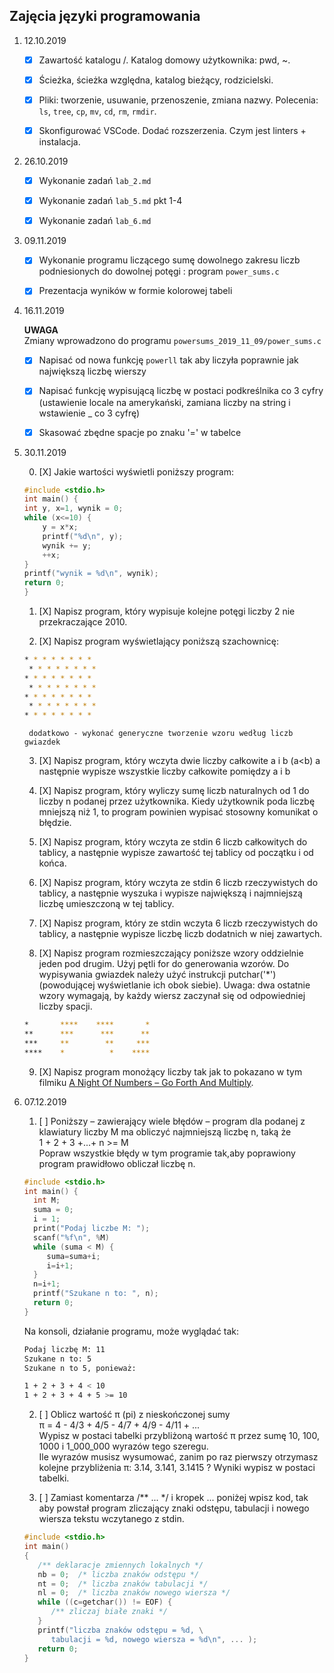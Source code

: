 ## Zajęcia języki programowania
1. 12.10.2019

    * [X] Zawartość katalogu /. Katalog domowy użytkownika: pwd, ~.

    * [X] Ścieżka, ścieżka względna, katalog bieżący, rodzicielski.

    * [X] Pliki: tworzenie, usuwanie, przenoszenie, zmiana nazwy. Polecenia: `ls`, `tree`, `cp`, `mv`, `cd`, `rm`, `rmdir`.

    * [X] Skonfigurować VSCode. Dodać rozszerzenia. Czym jest linters + instalacja.


1. 26.10.2019

    * [X] Wykonanie zadań `lab_2.md`

    * [X] Wykonanie zadań `lab_5.md` pkt 1-4

    * [X] Wykonanie zadań `lab_6.md`

1. 09.11.2019

    * [X] Wykonanie programu liczącego sumę dowolnego zakresu liczb podniesionych do dowolnej potęgi : program `power_sums.c`

    * [X] Prezentacja wyników w formie kolorowej tabeli

1. 16.11.2019

    **UWAGA**<br>Zmiany wprowadzono do programu `powersums_2019_11_09/power_sums.c`

    * [X] Napisać od nowa funkcję `powerll` tak aby liczyła poprawnie jak największą liczbę wierszy

    * [X] Napisać funkcję wypisującą liczbę w postaci podkreślnika co 3 cyfry (ustawienie locale na amerykański, zamiana liczby na string i wstawienie _ co 3 cyfrę)

    * [X] Skasować zbędne spacje po znaku '=' w tabelce

1. 30.11.2019

    0. [X] Jakie wartości wyświetli poniższy program:

    ```c
    #include <stdio.h>
    int main() {
    int y, x=1, wynik = 0;
    while (x<=10) {
        y = x*x;
        printf("%d\n", y);
        wynik += y;
        ++x;
    }
    printf("wynik = %d\n", wynik);
    return 0;
    }
    ```
    1. [X] Napisz program, który wypisuje kolejne potęgi liczby 2 nie przekraczające 2010.

    2. [X] Napisz program wyświetlający poniższą szachownicę:

    ```bash
    * * * * * * * *
     * * * * * * * *
    * * * * * * * *
     * * * * * * * *
    * * * * * * * *
     * * * * * * * *
    * * * * * * * *
    ```
        dodatkowo - wykonać generyczne tworzenie wzoru według liczb gwiazdek

    3. [X] Napisz program, który wczyta dwie liczby całkowite a i b (a<b) a następnie wypisze wszystkie liczby całkowite pomiędzy a i b

    4. [X] Napisz program, który wyliczy sumę liczb naturalnych od 1 do liczby n podanej przez użytkownika. Kiedy użytkownik poda liczbę mniejszą niż 1, to program powinien wypisać stosowny komunikat o błędzie.

    5. [X] Napisz program, który wczyta ze stdin 6 liczb całkowitych do tablicy, a następnie wypisze zawartość tej tablicy od początku i od końca.

    6. [X] Napisz program, który wczyta ze stdin 6 liczb rzeczywistych do tablicy, a następnie wyszuka i wypisze największą i najmniejszą liczbę umieszczoną w tej tablicy.

    7. [X] Napisz program, który ze stdin wczyta 6 liczb rzeczywistych do tablicy, a następnie wypisze liczbę liczb dodatnich w niej zawartych.

    8. [X] Napisz program rozmieszczający poniższe wzory oddzielnie jeden pod drugim. Użyj pętli for do generowania wzorów. Do wypisywania gwiazdek należy użyć instrukcji putchar('*') (powodującej wyświetlanie ich obok siebie). Uwaga: dwa ostatnie wzory wymagają, by każdy wiersz zaczynał się od odpowiedniej liczby spacji.

    ```bash
    *       ****    ****       *
    **      ***      ***      **
    ***     **        **     ***
    ****    *          *    ****
    ```
    9. [X] Napisz program monożący liczby tak jak to pokazano w tym filmiku [A Night Of Numbers – Go Forth And Multiply](https://www.youtube.com/watch?v=Nc4yrFXw20Q).

1. 07.12.2019

    1. [ ] Poniższy – zawierający wiele błędów –   program dla podanej z klawiatury liczby M  ma obliczyć najmniejszą liczbę n, taką że<br>1 + 2 + 3 +...+ n >= M<br>Popraw wszystkie błędy w tym programie tak,aby poprawiony program prawidłowo obliczał liczbę n.

    ```c
    #include <stdio.h>
    int main() {
      int M;
      suma = 0;
      i = 1;
      print("Podaj liczbe M: ");
      scanf("%f\n", %M)
      while (suma < M) {
         suma=suma+i;
         i=i+1;
      }
      n=i+1;
      printf("Szukane n to: ", n);
      return 0;
    }
    ```

    Na konsoli, działanie programu, może wyglądać tak:
    ```sh
    Podaj liczbę M: 11
    Szukane n to: 5
    Szukane n to 5, ponieważ:

    1 + 2 + 3 + 4 < 10
    1 + 2 + 3 + 4 + 5 >= 10
    ```

    2. [ ] Oblicz wartość π (pi) z nieskończonej sumy<br>π = 4 - 4/3 + 4/5 - 4/7 + 4/9 - 4/11 + ...<br>Wypisz w postaci tabelki przybliżoną wartość π przez sumę 10, 100, 1000 i 1_000_000 wyrazów tego szeregu.<br>Ile wyrazów musisz wysumować, zanim po raz pierwszy otrzymasz kolejne przybliżenia π: 3.14, 3.141, 3.1415 ? Wyniki wypisz w postaci tabelki.

    3. [ ] Zamiast komentarza /** ... */ i kropek ... poniżej wpisz kod, tak aby powstał program zliczający znaki odstępu, tabulacji i nowego wiersza tekstu wczytanego z stdin.
    ```c
    #include <stdio.h>
    int main()
    {
       /** deklaracje zmiennych lokalnych */
       nb = 0;  /* liczba znaków odstępu */
       nt = 0;  /* liczba znaków tabulacji */
       nl = 0;  /* liczba znaków nowego wiersza */
       while ((c=getchar()) != EOF) {
          /** zliczaj białe znaki */
       }
       printf("liczba znaków odstępu = %d, \
          tabulacji = %d, nowego wiersza = %d\n", ... );
       return 0;
    }
    ```